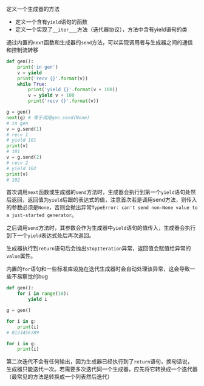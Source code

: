 定义一个生成器的方法

- 定义一个含有`yield`语句的函数
- 定义一个实现了`__iter___`方法（迭代器协议），方法中含有yield语句的类

通过内置的`next`函数和生成器的`send`方法，可以实现调用者与生成器之间的通信和控制流转移

``` python
def gen():
    print('in gen')
    v = yield
    print('recv {}'.format(v))
    while True:
        print('yield {}'.format(v + 100))
        v = yield v + 100
        print('recv {}'.format(v))

g = gen()
next(g) # 等于调用gen.send(None)
# in gen
v = g.send(1)
# recv 1
# yield 101
print(v)
# 101
v = g.send(2)
# recv 2
# yield 102
print(v)
# 102

```

首次调用`next`函数或生成器的`send`方法时，生成器会执行到第一个`yield`语句处然后返回，返回值为`yield`后跟的表达式的值，注意首次若是调用send方法，则传入的参数必须是`None`，否则会抛出异常`TypeError: can't send non-None value to a just-started generator`。

之后调用`send`方法时，其参数会作为生成器中`yield`语句的值传入，生成器会执行到下一个`yield`表达式处后再次返回。

生成器执行到`return`语句后会抛出`StopIteration`异常，返回值会赋值给异常的`value`属性。

内置的`for`语句和一些标准库设施在迭代生成器时会自动处理该异常，这会导致一些不易察觉的bug

``` python
def gen():
    for i in range(10):
        yield i

g = gen()

for i in g:
    print(i)
# 0123456789

for i in g:
    print(i)

```

第二次迭代不会有任何输出，因为生成器已经执行到了`return`语句，换句话说，生成器只能迭代一次。若需要多次迭代同一个生成器，应先将它转换成一个迭代器（最常见的方法是转换成一个列表然后迭代）